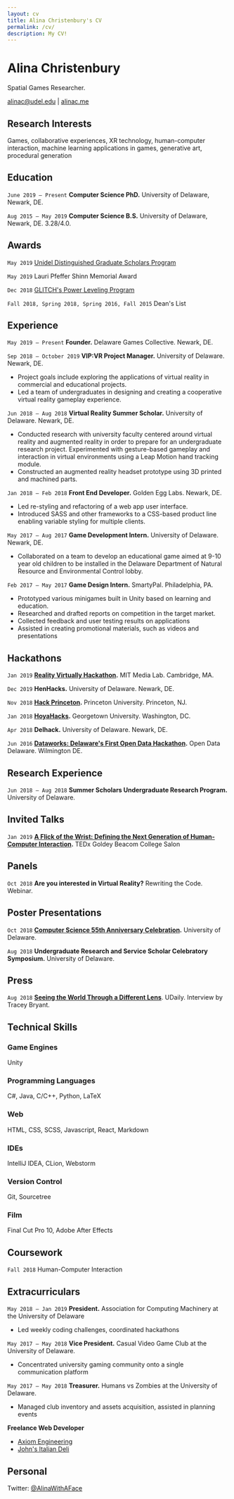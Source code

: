 ```yaml
---
layout: cv
title: Alina Christenbury's CV
permalink: /cv/
description: My CV!
---
```


# Alina Christenbury

Spatial Games Researcher.

 [alinac@udel.edu](https://github.com/AlinaWithAFace/alinawithaface.github.io/tree/2022bba30520ae159c38e17b2361bdefa4bb71d4/alinac@udel.edu) \| [alinac.me](http://alinac.me)

## Research Interests

Games, collaborative experiences, XR technology, human-computer interaction, machine learning applications in games, generative art, procedural generation

## Education

`June 2019 — Present` **Computer Science PhD.** University of Delaware, Newark, DE.

`Aug 2015 — May 2019` **Computer Science B.S.** University of Delaware, Newark, DE. 3.28/4.0.

## Awards

`May 2019` [Unidel Distinguished Graduate Scholars Program](https://grad.udel.edu/fees-and-funding/unidel-grad-scholars-award/)

`May 2019` Lauri Pfeffer Shinn Memorial Award

`Dec 2018` [GLITCH's Power Leveling Program](https://glitch.mn/powerleveling/)

`Fall 2018, Spring 2018, Spring 2016, Fall 2015` Dean's List

## Experience

`May 2019 — Present` **Founder.** Delaware Games Collective. Newark, DE.

`Sep 2018 — October 2019` **VIP:VR Project Manager.** University of Delaware. Newark, DE.

* Project goals include exploring the applications of virtual reality in commercial and educational projects.
* Led a team of undergraduates in designing and creating a cooperative virtual reality gameplay experience.

`Jun 2018 — Aug 2018` **Virtual Reality Summer Scholar.** University of Delaware. Newark, DE.

* Conducted research with university faculty centered around virtual reality and augmented reality in order to prepare for an undergraduate research project. Experimented with gesture-based gameplay and interaction in virtual environments using a Leap Motion hand tracking module.
* Constructed an augmented reality headset prototype using 3D printed and machined parts.

`Jan 2018 — Feb 2018` **Front End Developer.** Golden Egg Labs. Newark, DE.

* Led re-styling and refactoring of a web app user interface.
* Introduced SASS and other frameworks to a CSS-based product line enabling variable styling for multiple clients.

`May 2017 — Aug 2017` **Game Development Intern.** University of Delaware. Newark, DE.

* Collaborated on a team to develop an educational game aimed at 9-10 year old children to be installed in the Delaware Department of Natural Resource and Environmental Control lobby.

`Feb 2017 — May 2017` **Game Design Intern.** SmartyPal. Philadelphia, PA.

* Prototyped various minigames built in Unity based on learning and education.
* Researched and drafted reports on competition in the target market.
* Collected feedback and user testing results on applications
* Assisted in creating promotional materials, such as videos and presentations

## Hackathons

`Jan 2019` [**Reality Virtually Hackathon**](https://realityvirtuallyhack.com/)**.** MIT Media Lab. Cambridge, MA.

`Dec 2019` **HenHacks.** University of Delaware. Newark, DE.

`Nov 2018` [**Hack Princeton**](https://hackprinceton.com/)**.** Princeton University. Princeton, NJ.

`Jan 2018` [**HoyaHacks**](http://www.hoyahacks.com/)**.** Georgetown University. Washington, DC.

`Apr 2018` **Delhack.** University of Delaware. Newark, DE.

`Jun 2016` [**Dataworks: Delaware's First Open Data Hackathon**](https://www.hackathon.com/event/dataworks—delawares-first-open-data-hackathon-24040563974)**.** Open Data Delaware. Wilmington DE.

## Research Experience

`Jun 2018 — Aug 2018` **Summer Scholars Undergraduate Research Program.** University of Delaware.

## Invited Talks

`Jan 2019` [**A Flick of the Wrist: Defining the Next Generation of Human-Computer Interaction**](https://www.ted.com/tedx/events/32155)**.** TEDx Goldey Beacom College Salon

## Panels

`Oct 2018` **Are you interested in Virtual Reality?** Rewriting the Code. Webinar.

## Poster Presentations

`Oct 2018` [**Computer Science 55th Anniversary Celebration**](https://www.cis.udel.edu/55th-anniversary-celebration/)**.** University of Delaware.

`Aug 2018` **Undergraduate Research and Service Scholar Celebratory Symposium.** University of Delaware.

## Press

`Aug 2018` [**Seeing the World Through a Different Lens**](https://www.udel.edu/udaily/2018/august/alina-christenbury-virtual-reality-summer-research/). UDaily. Interview by Tracey Bryant.

## Technical Skills

### Game Engines

Unity

### Programming Languages

C\#, Java, C/C++, Python, LaTeX

### Web

HTML, CSS, SCSS, Javascript, React, Markdown

### IDEs

IntelliJ IDEA, CLion, Webstorm

### Version Control

Git, Sourcetree

### Film

Final Cut Pro 10, Adobe After Effects

## Coursework

`Fall 2018` Human-Computer Interaction

## Extracurriculars

`May 2018 — Jan 2019` **President.** Association for Computing Machinery at the University of Delaware

* Led weekly coding challenges, coordinated hackathons

`May 2017 — May 2018` **Vice President.** Casual Video Game Club at the University of Delaware.

* Concentrated university gaming community onto a single communication platform

`May 2017 — May 2018` **Treasurer.** Humans vs Zombies at the University of Delaware.

* Managed club inventory and assets acquisition, assisted in planning events

**Freelance Web Developer**

* [Axiom Engineering](https://github.com/AlinaWithAFace/alinawithaface.github.io/tree/1a9d04fc69b3ad64623cd7951e076f77f9a0135b/axeng.com)
* [John's Italian Deli](http://www.johnsitaliandeli.com/)

## Personal

Twitter: [@AlinaWithAFace](https://twitter.com/AlinaWithAFace)


